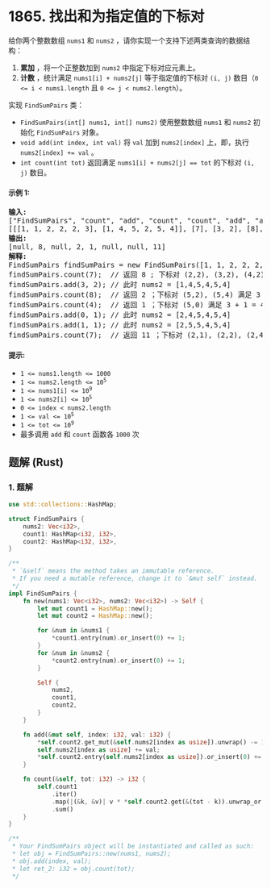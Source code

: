 # 1865. 找出和为指定值的下标对
给你两个整数数组 `nums1` 和 `nums2` ，请你实现一个支持下述两类查询的数据结构：

1. **累加** ，将一个正整数加到 `nums2` 中指定下标对应元素上。
2. **计数** ，统计满足 `nums1[i] + nums2[j]` 等于指定值的下标对 `(i, j)` 数目（`0 <= i < nums1.length` 且 `0 <= j < nums2.length`）。

实现 `FindSumPairs` 类：

* `FindSumPairs(int[] nums1, int[] nums2)` 使用整数数组 `nums1` 和 `nums2` 初始化 `FindSumPairs` 对象。
* `void add(int index, int val)` 将 `val` 加到 `nums2[index]` 上，即，执行 `nums2[index] += val` 。
* `int count(int tot)` 返回满足 `nums1[i] + nums2[j] == tot` 的下标对 `(i, j)` 数目。

#### 示例 1:
<pre>
<strong>输入:</strong>
["FindSumPairs", "count", "add", "count", "count", "add", "add", "count"]
[[[1, 1, 2, 2, 2, 3], [1, 4, 5, 2, 5, 4]], [7], [3, 2], [8], [4], [0, 1], [1, 1], [7]]
<strong>输出:</strong>
[null, 8, null, 2, 1, null, null, 11]
<strong>解释:</strong>
FindSumPairs findSumPairs = new FindSumPairs([1, 1, 2, 2, 2, 3], [1, 4, 5, 2, 5, 4]);
findSumPairs.count(7);  // 返回 8 ; 下标对 (2,2), (3,2), (4,2), (2,4), (3,4), (4,4) 满足 2 + 5 = 7 ，下标对 (5,1), (5,5) 满足 3 + 4 = 7
findSumPairs.add(3, 2); // 此时 nums2 = [1,4,5,4,5,4]
findSumPairs.count(8);  // 返回 2 ；下标对 (5,2), (5,4) 满足 3 + 5 = 8
findSumPairs.count(4);  // 返回 1 ；下标对 (5,0) 满足 3 + 1 = 4
findSumPairs.add(0, 1); // 此时 nums2 = [2,4,5,4,5,4]
findSumPairs.add(1, 1); // 此时 nums2 = [2,5,5,4,5,4]
findSumPairs.count(7);  // 返回 11 ；下标对 (2,1), (2,2), (2,4), (3,1), (3,2), (3,4), (4,1), (4,2), (4,4) 满足 2 + 5 = 7 ，下标对 (5,3), (5,5) 满足 3 + 4 = 7
</pre>

#### 提示:
* `1 <= nums1.length <= 1000`
* <code>1 <= nums2.length <= 10<sup>5</sup></code>
* <code>1 <= nums1[i] <= 10<sup>9</sup></code>
* <code>1 <= nums2[i] <= 10<sup>5</sup></code>
* `0 <= index < nums2.length`
* <code>1 <= val <= 10<sup>5</sup></code>
* <code>1 <= tot <= 10<sup>9</sup></code>
* 最多调用 `add` 和 `count` 函数各 `1000` 次

## 题解 (Rust)

### 1. 题解
```Rust
use std::collections::HashMap;

struct FindSumPairs {
    nums2: Vec<i32>,
    count1: HashMap<i32, i32>,
    count2: HashMap<i32, i32>,
}

/**
 * `&self` means the method takes an immutable reference.
 * If you need a mutable reference, change it to `&mut self` instead.
 */
impl FindSumPairs {
    fn new(nums1: Vec<i32>, nums2: Vec<i32>) -> Self {
        let mut count1 = HashMap::new();
        let mut count2 = HashMap::new();

        for &num in &nums1 {
            *count1.entry(num).or_insert(0) += 1;
        }
        for &num in &nums2 {
            *count2.entry(num).or_insert(0) += 1;
        }

        Self {
            nums2,
            count1,
            count2,
        }
    }

    fn add(&mut self, index: i32, val: i32) {
        *self.count2.get_mut(&self.nums2[index as usize]).unwrap() -= 1;
        self.nums2[index as usize] += val;
        *self.count2.entry(self.nums2[index as usize]).or_insert(0) += 1;
    }

    fn count(&self, tot: i32) -> i32 {
        self.count1
            .iter()
            .map(|(&k, &v)| v * *self.count2.get(&(tot - k)).unwrap_or(&0))
            .sum()
    }
}

/**
 * Your FindSumPairs object will be instantiated and called as such:
 * let obj = FindSumPairs::new(nums1, nums2);
 * obj.add(index, val);
 * let ret_2: i32 = obj.count(tot);
 */
```
